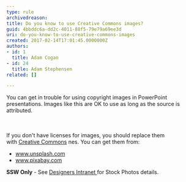 ```yaml
---
type: rule
archivedreason: 
title: Do you know to use Creative Commons images?
guid: 4bbddc6a-dd2c-4011-88f5-79e79a69ee3d
uri: do-you-know-to-use-creative-commons-images
created: 2017-02-14T17:01:45.0000000Z
authors:
- id: 1
  title: Adam Cogan
- id: 24
  title: Adam Stephensen
related: []

---
```



You can get in trouble for using copyright images in&#160;PowerPoint presentations. Images like this are OK to use as long as the source is attributed.​<br>
<br><excerpt class='endintro'></excerpt><br>
<p>If you&#160;don't have licenses for images, you should replace them with&#160;<a href="https&#58;//en.wikipedia.org/wiki/Creative_Commons" target="_blank">Creative Commons</a>&#160;nes. You can get them from&#58;<br></p><ul><li>​​<a href="http&#58;//www.unsplash.com/">www.unsplash.com</a>&#160;<br></li><li><a href="http&#58;//www.pixabay.com/">www.pixabay.com</a> <br></li></ul><p class="ssw15-rteElement-SSW-Only"><b>SSW Only</b> - See <a href="https&#58;//intranet.ssw.com.au/designers/Pages/default.aspx">Designers Intranet </a> for Stock Photos&#160;details.​ <br></p><br>



